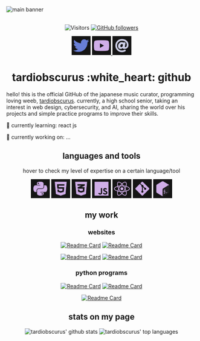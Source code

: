 <img src="main-banner.svg" alt="main banner">

<div align="center">

<br/>

![Visitors](https://visitor-badge.laobi.icu/badge?page_id=rafnixg.rafnixg) [![GitHub followers](https://img.shields.io/github/followers/tardiobscurus.svg?style=social&label=Follow&maxAge=2592000)](https://github.com/tardiobscurus?tab=followers)

</div>

<div align="center">
    <a href="https://twitter.com/caecuselegans"><img src="social/twitter.svg" height="50px" alt="twitter"></a> <a href="https://youtube.com/c/tardiobscurus">
        <img src="social/youtube.svg" alt="youtube" height="50px">
    </a> <a href="mailto:tardiobscurus@hotmail.com">
        <img src="social/email.svg" alt="e-mail" height="50px">
    </a>
</div>


<h1 align="center">tardiobscurus :white_heart: github</h1>

hello! this is the official GitHub of the japanese music curator, programming loving weeb, [tardiobscurus](https://youtube.com/c/tardiobscurus). currently, a high school senior, taking an interest in web design, cybersecurity, and AI, sharing the world over his projects and simple practice programs to improve their skills.

🌱 currently learning: react js

🔨 currently working on: ... 

<h2 align="center">languages and tools</h2>
<p align="center">hover to check my level of expertise on a certain language/tool</p>
<div align="center">
<img src="languages/python.svg" alt="intermediate python3" height="50px" title="intermediate python3"/> <img src="languages/html5.svg" alt="intermediate html5" height="50px" title="intermediate html5"/> <img src="languages/css3.svg" alt="intermediate css3" height="50px" title="intermediate css3"/> <img src="languages/js.svg" alt="intermediate js" height="50px" title="intermediate js"/> <img src="languages/react.svg" alt="beginner react.js" height="50px" title="beginner react.js"> <img src="languages/git.svg" alt="main basics of git" height="50px" title="main basics of git"> <img src="languages/bash.svg" alt="intermediate bash" height="50px" title="intermediate bash">
</div>



<h2 align="center">my work</h2>
<h3 align="center">websites</h3>
<div align="center">

[![Readme Card](https://github-readme-stats.vercel.app/api/pin/?username=tardiobscurus&repo=japanese-club&title_color=D0AEE8&text_color=CFD1E9&icon_color=687ED6&hide_border=true&border_radius=0&bg_color=151515)](https://github.com/tardiobscurus/japanese-club) [![Readme Card](https://github-readme-stats.vercel.app/api/pin/?username=tardiobscurus&repo=chs_technology_pathway&title_color=D0AEE8&text_color=CFD1E9&icon_color=687ED6&hide_border=true&border_radius=0&bg_color=151515)](https://github.com/tardiobscurus/chs_technology_pathway) 

[![Readme Card](https://github-readme-stats.vercel.app/api/pin/?username=tardiobscurus&repo=New-New-Simple-Views&title_color=D0AEE8&text_color=CFD1E9&icon_color=687ED6&hide_border=true&border_radius=0&bg_color=151515)](https://github.com/tardiobscurus/New-New-Simple-Views)
[![Readme Card](https://github-readme-stats.vercel.app/api/pin/?username=tardiobscurus&repo=dadJokes&title_color=D0AEE8&text_color=CFD1E9&icon_color=687ED6&hide_border=true&border_radius=0&bg_color=151515)](https://github.com/tardiobscurus/dadJokes)

</div>

<h3 align="center">python programs</h3>
<div align="center">

[![Readme Card](https://github-readme-stats.vercel.app/api/pin/?username=tardiobscurus&repo=unCAPTCHA&title_color=D0AEE8&text_color=CFD1E9&icon_color=687ED6&hide_border=true&border_radius=0&bg_color=151515)](https://github.com/tardiobscurus/unCAPTCHA) [![Readme Card](https://github-readme-stats.vercel.app/api/pin/?username=tardiobscurus&repo=netDet&title_color=D0AEE8&text_color=CFD1E9&icon_color=687ED6&hide_border=true&border_radius=0&bg_color=151515)](https://github.com/tardiobscurus/netDet)

[![Readme Card](https://github-readme-stats.vercel.app/api/pin/?username=tardiobscurus&repo=pass-gen&title_color=D0AEE8&text_color=CFD1E9&icon_color=687ED6&hide_border=true&border_radius=0&bg_color=151515)](https://github.com/tardiobscurus/pass-gen)

</div>
    
<h2 align="center">stats on my page</h2>
<div align="center">

<img src="https://github-readme-stats.vercel.app/api?username=tardiobscurus&title_color=D0AEE8&text_color=CFD1E9&icon_color=687ED6&hide_border=true&border_radius=0&bg_color=151515" alt="tardiobscurus' github stats" height="150px"/> <img src="https://github-readme-stats.vercel.app/api/top-langs/?username=tardiobscurus&layout=compact&title_color=D0AEE8&text_color=CFD1E9&icon_color=687ED6&hide_border=true&border_radius=0&bg_color=151515" alt="tardiobscurus' top languages" height="150px">

</div>